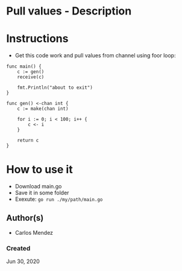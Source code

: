#  Pull values - Description


# Instructions

* Get this code work and pull values from channel using foor loop: 
```
func main() {
	c := gen()
	receive(c)

	fmt.Println("about to exit")
}

func gen() <-chan int {
	c := make(chan int)

	for i := 0; i < 100; i++ {
		c <- i
	}

	return c
}
```

# How to use it

* Download main.go
* Save it in some folder
* Exexute: `go run ./my/path/main.go`

## Author(s)

* Carlos Mendez

### Created

Jun 30, 2020